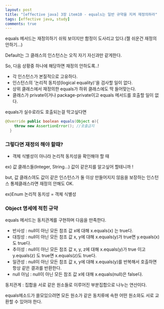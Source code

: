 ```yaml
---
layout: post
title: "[effective java] 3장 item10 - equals는 일반 규약을 지켜 재정의하라"
tags: [effective java, study]
comments: true
---
```


equals 메서드는 재정의하기 쉬워 보이지만 함정이 도사리고 있다.(젤 쉬운건 재정의 안하기...)

Default는 그 클래스의 인스턴스는 오직 자기 자신과만 같게한다.

So, 다음 상황중 하나에 해당하면 재정의 안하도록..!

- 각 인스턴스가 본질적으로 고유하다.
- 인스턴스의 '논리적 동치성(logical equality)'을 검사할 일이 없다.
- 상위 클래스에서 재정의한 equals가 하위 클래스에도 딱 들어맞는다.
- 클래스가 private이거나 package-private이고 equals 메서드를 호출할 일이 없다.

equals가 실수로라도 호출되는걸 막고싶다면
```java
@Override public boolean equals(Object o){
    throw new AssertionError(); //호출금지
  }
```

### 그렇다면 재정의 해야 할때?

- 객체 식별성이 아니라 논리적 동치성을 확인해야 할 때

ex) 값 클래스들(Integer, String...) 값이 같은지를 알고싶어 할테니까 !

but, 값 클래스여도 값이 같은 인스턴스가 둘 이상 만들어지지 않음을 보장하는 인스턴스 통제클래스라면 재정의 안해도 OK.

ex)Enum   논리적 동치성 = 객체 식별성


### Object 명세에 적힌 규약

  equals 메서드는 동치관계를 구현하며 다음을 만족한다.
  - 반사성 : null이 아닌 모든 참조 값 x에 대해 x.equals(x) 는 true다.
  - 대칭성 : null이 아닌 모든 참조 값 x, y에 대해 x.equals(y)가 true면 y.equals(x)도 true다.
  - 추이성 : null이 아닌 모든 참조 값 x, y, z에 대해 x.equals(y)가 true 이고 y.equals(z) 도 true면 x.equals(z)도 true다.
  - 일관성 : null이 아닌 모든 참조 값 x, y에 대해 x.equals(y)를 반복해서 호출하면 항상 같은 결과를 반환한다.
  - null 아님 : null이 아닌 모든 참조 값 x에 대해 x.equals(null)은 false다.
  
  동치관계 : 집합을 서로 같은 원소들로 이루어진 부분집합으로 나누는 연산이다.
  
  equals메소드가 쓸모있으려면 모든 원소가 같은 동치류에 속한 어떤 원소와도 서로 교환할 수 있어야 한다.
  

